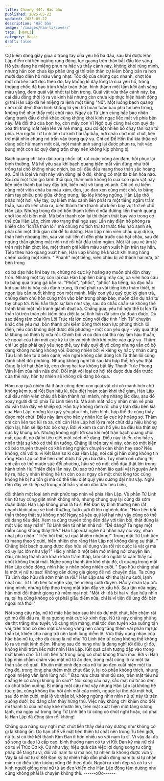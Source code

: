 ```yaml
---
title: Chương 444: Hắc bào
published: 2025-05-22
updated: 2025-05-22
description: 'Hắc bào'
image: '/images/han-li/cover/'
tags: [HanLi]
category: HanLi
draft: false
---
```


Cự kiếm đang giãy giụa ở trong tay của yêu hổ ba đầu, sau khi
được Hàn Lập điểm chỉ liền ngừng rung động, lục quang trên thân
bắt đầu lóe sáng.
Hổ yêu đang hé miệng phun ra hắc vụ thấy cảnh này, không khỏi
rùng mình, nhưng hắn còn chưa kịp phản ứng gì thì trên thân cự
kiếm bỗng bắn ra hơn mười đạo điện hồ màu vàng nhạt.
Tốc độ của chúng cực nhanh, chợt lóe một cái liền lướt dọc theo
đôi tay khổng lồ đầy lông lá của yêu hổ, trong thoáng chốc đã bao
trùm khắp toàn thân, hình thành một tấm lưới ánh sáng màu
vàng, đem quái vật nhốt tại bên trong.
Quái vật vừa thấy cảnh này, ba cái đầu đồng thời lộ ra vẻ kinh hãi
nhưng còn chưa kịp thực hiện hành động gì thì Hàn Lập đã hé
miệng ra lệnh một tiếng "Nổ".
Một luồng bạch quang chói mắt đem thân hình khổng lồ yêu hổ
hoàn toàn bao phủ tại bên trong, không thể nhìn thấy một chút
nào.
Ngay cả Tử Linh cùng hắc bào nhân đang tranh đấu ở chỗ khác
cũng không khỏi kinh ngạc liếc mắt về phía bên này. Mà đối thủ
của bọn họ, còn mấy con Vĩ Ngô quỷ cùng hai con quỷ dạ xoa thì
trong mắt hiện lên vẻ mê mang, sau đó đột nhiên bỏ chạy tán loạn
tứ phía.
Hai người Tử Linh tiên tử kinh hãi lắp bắp, hơi chần chờ một chút,
liền trơ mắt nhìn chúng nó trốn vào trong quỷ vụ.
Chỉ có Đề Hồn thú kia thừa cơ dùng sức hừ mạnh một cái, một
mảnh ánh sáng lại được phun ra, hút vào bụng một con ác quỷ
đang trốn chạy nên không kịp phòng bị.

Bạch quang chỉ kéo dài trong chốc lát, rút cuộc cũng ảm đạm, hồi
phục lại bình thường. Mà hổ yêu sau khi bạch quang biến mất
vẫn đứng như trời trồng tại chỗ không nhúc nhích, ba cái đầu đều
mang theo thần sắc hoảng sợ. Chỉ là loại vẻ mặt này vẫn dừng lại
ở đó, không có một tia biến hóa nào.
Sau đó một trận gió lạnh thổi qua, thân hình khổng lồ của con
quái vật này liền biến thành bụi bay đầy trời, biến mất vô tung vô
ảnh.
Chỉ có cự kiếm cùng một viên châu ba màu xám, đen, lục đan xen
cùng một chỗ, to bằng nắm tay phiêu phù giữa không trung, lấp
lóe không ngừng.
Hàn Lập thở phào một hơi, vẫy tay, cự kiếm màu xanh liền phát ra
một tiếng ngâm trầm thấp, sau đó liền chia ra, biến thành tám
thanh phi kiếm bay vụt trở về chỗ Hàn Lập.
Nhưng trong đó có bốn thanh kiếm ở nửa đường liền thanh
quang chợt lóe rồi biến mất.
Mà bốn thanh còn lại thì thành thật bay vào trong cơ thể của Hàn
Lập, chìm vào trạng thái ngủ say.
Lần này điện hồ phóng ra khiến cho "ÍchTà thần lôi" mà chúng nó
tích trữ từ trước tiêu hao sạnh sẽ, phải cần một thời gian dài để tu
dưỡng.
Hàn Lập nhìn viên châu quỷ dị kia, thân hình nhoáng lên, sau vài
cái liền đi đến phía trước của hạt châu, sau đó ngưng thần
giương mắt nhìn nó rồi bắt đầu trầm ngâm.
Một lát sau vẻ âm lệ trên mặt hắn chợt lóe, một thanh phi kiếm
màu xanh xuất hiện trên tay hắn.
Tiếp theo hào quang xuất hiện, Hàn Lập không hề khách khí hung
hăng chém xuống một kiếm.
" Phanh" một tiếng, viên châu bị vỡ thành hai nửa, từ bên trong

có ba đạo hắc khí bay ra, chúng nó cực kỳ hoảng sợ muốn phi
độn chạy trốn.
Nhưng một tay còn lại của Hàn Lập liền búng mấy cái, ba viên
hỏa cầu to bằng quả trứng gà bắn ra.
"Phốc", "phốc", "phốc" ba tiếng, ba đạo hắc khí sau khi bị hỏa cầu
đánh trúng, lờ mờ phát ra vài tiếng kêu thảm thiết, bị ngọn lửa
cắn nuốt không còn một mảnh.
Mấy con yêu quỷ cực kỳ gian trá, chúng đem chủ hồn cùng trốn
vào bên trong pháp bảo, muốn dẫn dụ hắn tự tay chụp tới.
Nếu hắn thực sự làm như vậy, sau đó chắc chắn sẽ không thể
tránh khỏi một hồi tranh giành đoạt xá.
Chẳng qua, yêu hổ hợp thể bị Ích Tà thần lôi trên thân phi kiếm
tiêu diệt là sự tình hắn đã sớm dự đoán được.
Dù sao tiếng tăm của Kim Lôi Trúc rất lớn cùng với đặc tính "Ích
Tà" chuyên khắc chế yêu ma, bốn thanh phi kiếm đồng thời toàn
lực phóng thích lôi điện, nếu còn không diệt được đối phương –
một con yêu quỷ - vậy quả thật là không có thiên lý nữa rồi.
Chính bởi vì có đòn sát thủ này làm hậu thuẫn, vẻ ngoài của hắn
mới cực kỳ tự tin và bình tĩnh khi bước vào quỷ vụ.
Thậm chí lúc gặp phải quỷ yêu hợp thể, tuy thấy quỷ dị vô cùng
nhưng vẫn có bộ dạng không hoảng không vội.
Đương nhiên bởi vì kiêng kỵ hắc y nhân cùng Tửu Linh tiên tử ở
bên cạnh, vốn nghĩ không cần dùng Ích Tà thần lôi cũng đánh
chết đối phương.
Nhưng không nghĩ tới sau khi hợp thể, hổ yêu thật đúng là lợi hại
thần kỳ, còn dùng hai tay không bắt lấy Thanh Trúc Phong Vân
kiếm của hắn nữa chứ.
Đối mặt với loại cơ hội tốt được đưa đến trước cửa thế này, hắn
tự nhiên sẽ không dễ dàng bỏ qua.

Hôm nay quả nhiên đã thành công đem con quái vật chỉ có mạnh
hơn chứ không kém tu sĩ Kết Đan hậu kì, tiêu diệt hoàn toàn khỏi
thế gian.
Hàn Lập cúi đầu nhìn viên châu đã biến thành hai mảnh, nhẹ
nhàng lắc đầu, sau đó xoay người đi tới phía Tử Linh tiên tử.
Mà ánh mắt hắc y nhân nhìn về phía đó vẫn tràn đầy vẻ khiếp sợ.
Hắn tuy không rảnh rỗi chú ý trận đấu bên kia của Hàn Lập,
nhưng lúc quỷ yêu phụ linh, biến hình, hợp thể thì cũng thấy được
một chút.
Điều này làm cho hắc y nhân lúc ấy cực kỳ hoảng sợ.
Thâm chí còn liên tục lùi ra xa, chỉ cần Hàn Lập hơi lộ ra một chút
dấu hiệu không địch lại, hắn sẽ lập tức bỏ chạy.
Bởi vì xem ra con hổ yêu ba đầu kia thật sự cực kỳ khủng bố.
Nhưng không nghĩ tới sau khi một trận bạch quang chói mắt qua
đi, nó đã bị tiêu diệt một cách dễ dàng. Điều này khiến cho hắc y
nhân thật sự khó có thể tin tưởng.
Chẳng lẽ trên tay vị này, còn có một kiện cổ bảo truyền thuyết có
khả năng nghịch chuyển càn khôn hay sao?
Nếu không, chỉ với tu vi Kết Đan sơ kì của Hàn Lập, nói cái gì hắn
cũng không tin rằng Hàn Lập có thể tiêu diệt được hổ yêu ba đầu.
Tuy nhiên nếu đúng thì chỉ cần có thể mượn sức đối phương, hắn
sẽ có một chỗ dựa thật lớn trong hành trình Hư Thiên điện lần
này.
Dù sao trừ nhóm lão quái vật Nguyên Anh kỳ ra, hắc y nhân
không hề tin còn có ai ngay cả một chút lông tóc cũng không hề bị
hư tổn gì mà có thể tiêu diệt quỷ yêu cường đại như vậy.
Nghĩ đến đây vẻ khiếp sợ trong mắt hắc y nhân dần dần tiêu biến,

đổi thành một loại ánh mắt phức tạp nhìn về phía Hàn Lập.
Về phần Tử Linh tiên tử tuy cũng giật mình không nhỏ, nhưng
chung quy lại cũng đã sớm đoán được Hàn Lập không phải là tu
sĩ Kết Đan kỳ bình thường nên rất nhanh khôi phục vẻ bình
thường, tươi cười đi lên nghênh đón.
"Hàn tiền bối thần thông thật sự không nhỏ! Ngay cả yêu quỷ lợi
hại như vậy cũng có thể dễ dàng tiêu diệt. Xem ra cùng truyền
tống đến đây với tiền bối, thật đúng là một việc may mắn!" Tử
Linh tiên tử nhàn nhã nói.
"Dễ dàng? Ta ngay một điểm cũng không thấy thế." Hàn Lập vừa
nghe nữ nhân này nói vậy, nhàn nhạt phủ nhận.
"Tiền bối thật sự quá khiêm nhường!" Trong mắt Tử Linh tiên tử
mang theo ý cười, hiển nhiên cho rằng Hàn Lập nói không đúng
sự thật.
" Chẳng biết bạch quang được đạo hữu sử dụng vừa rồi rút cuộc
là vật gì mà có uy lực lớn như vậy?" Hắc y nhân ở một bên mở
miệng nói chuyện lần đầu, nhưng thanh âm khàn khàn trầm thấp,
làm cho người ta cảm thấy có chút không thoải mái.
Nghe xong thanh âm khó chịu đó, dị quang trong mắt Hàn Lập
chớp động, nhìn hắc y nhân bỗng nhiên cười.
" Đạo hữu chẳng phải là một vị nữ tu sao! Không cần dùng giả
giọng để nói chuyện đâu. Ta cùng Tử Linh đạo hữu đã sớm nhìn
ra rồi." Hàn Lập sau khi thu lại nụ cười, lạnh nhạt nói.
Tử Linh tiên tử nghe vậy, hé miệng cười duyên.
Hắc y nhân lập tức rùng mình, nhưng tiếp theo trong mắt tràn đầy
vẻ xấu hổ.
Sau tận nửa ngày, hắn mới đổi thành giọng nữ mềm mại nói:
"Một khi đã bị hai vị đạo hữu nhìn ra, tại hạ cũng không có gì phải
giấu diếm nữa, chỉ là vì tiện để ứng đối bên ngoài mà thôi."

Nói xong câu này, nữ tử mặc hắc bào sau khi do dự một chút, liền
chậm rãi gỡ mũ đội đầu ra, lộ ra gương mặt cực kỳ xinh đẹp.
Nữ tử này chẳng những da thịt trắng như tuyết, vô cùng mịn
màng, mái tóc đen tuyền xỏa xuống tận vai, trên trán có đeo một
cái vòng vàng nên càng tăng thêm vài phần mị lực thần bí, khiến
cho nàng trở nên lạnh lùng diễm lệ.
Vừa thấy dung nhan của hắc bào nữ tu, cho dù cùng là nữ như
Tử Linh tiên tử cũng không thể không lộ ra vẻ mặt kinh diễm.
Nhưng sau đó nàng như là đang nghĩ tới điều gì đó, không khỏi
trộm liếc mắt nhìn Hàn Lập.
Kết quả cảnh tượng đập vào trong mắt khiến cho Tử Linh tiên tử
trong lòng có chút không thoải mái.
Bởi vì Hàn Lập nhìn chằm chằm vào mặt nữ tử áo đen, trong mắt
cũng lộ ra một tia thần sắc cổ quái.
Khuôn mặt xinh đẹp của nữ tử áo đen xuất hiện một tia ửng đỏ,
trong lòng pha thêm một chút đắc ý, lại có phần không thích,
nhưng ngoài miệng vẫn lạnh lùng nói:
" Đạo hữu chưa nhìn đủ sao, trên mặt tiểu nữ chẳng lẽ có cái gì
không ổn sao?"
Nói xong câu này, sắc mặt nữ tử áo đen có chút trầm xuống.
Bị mắng một câu như vậy nhưng Hàn Lập lại không hề tức giận,
cũng không thu hồi ánh mắt của mình, ngược lại thở dài một hơi,
sau đó mỉm cười, mặt lộ vẻ thần bí, không ngừng nhìn nhìn nữ tử
này từ trên xuống dưới, bộ dáng cảm thấy hứng thú.
Việc này không chỉ khiến cho đôi mi thanh tú của nữ này khẽ
nhướn lên, trên mặt xuất hiện một tầng sương lạnh, mà ngay cả
trong lòng Tử Linh tiên tử cũng có chút nghi hoặc, có phải là Hàn
Lập đã động tâm rồi không!

Chẳng qua nàng suy nghĩ một chút liền thấy điều này dường như
không có gì là không ổn.
Do hạn chế về mặt tiên thiên tư chất nên trong Tu tiên giới, nữ tu
sĩ có thể kết thành Kim Đan ít hơn nhiều so với nam tu sĩ. Vì vậy
đại đa số song tu đạo lữ cấp cao, bình thường nam có tu vi Kết
Đan kỳ mà nữ chỉ có tu vi Trúc Cơ kỳ.
Cứ như vậy, hiệu quả của việc lợi dụng song tu công pháp để
tăng tu vi, đối với nam tu sĩ mà nói, tự nhiên là không được vừa ý.
Vậy là số nữ tu sĩ Kết Đan kỳ tự nhiên hấp dẫn phần đông nam tu
sĩ tự nhận mình có điều kiện tương xứng để theo đuổi.
Ngoài ra xinh đẹp và có tu vi kinh người giống như nữ tử áo đen
khiến cho Hàn Lập động tâm dường như cũng không phải là
chuyện không thể.
------oOo------

